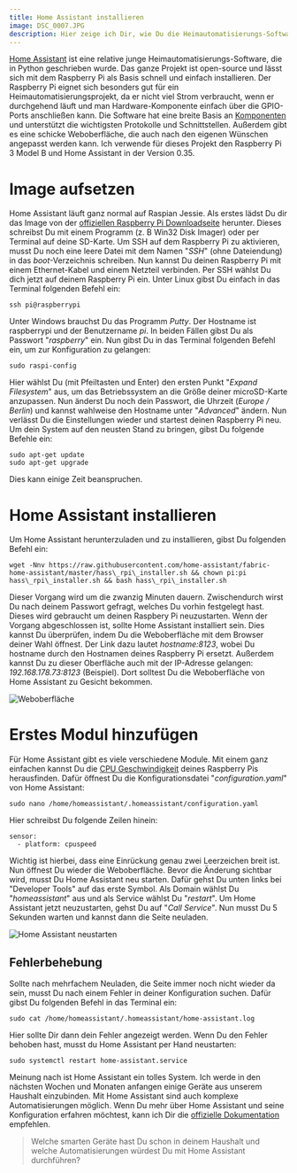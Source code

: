```yaml
---
title: Home Assistant installieren
image: DSC_0007.JPG
description: Hier zeige ich Dir, wie Du die Heimautomatisierungs-Software Home Assistant auf deinem Raspberry Pi installierst und einrichtest.
---
```


[Home Assistant](https://home-assistant.io/) ist eine relative junge Heimautomatisierungs-Software, die in Python geschrieben wurde. Das ganze Projekt ist open-source und lässt sich mit dem Raspberry Pi als Basis schnell und einfach installieren. Der Raspberry Pi eignet sich besonders gut für ein Heimautomatisierungsprojekt, da er nicht viel Strom verbraucht, wenn er durchgehend läuft und man Hardware-Komponente einfach über die GPIO-Ports anschließen kann. Die Software hat eine breite Basis an [Komponenten](https://home-assistant.io/components/) und unterstützt die wichtigsten Protokolle und Schnittstellen. Außerdem gibt es eine schicke Weboberfläche, die auch nach den eigenen Wünschen angepasst werden kann. Ich verwende für dieses Projekt den Raspberry Pi 3 Model B und Home Assistant in der Version 0.35.

# Image aufsetzen

Home Assistant läuft ganz normal auf Raspian Jessie. Als erstes lädst Du dir das Image von der [offiziellen Raspberry Pi Downloadseite](https://www.raspberrypi.org/downloads/raspbian/) herunter. Dieses schreibst Du mit einem Programm (z. B Win32 Disk Imager) oder per Terminal auf deine SD-Karte. Um SSH auf dem Raspberry Pi zu aktivieren, musst Du noch eine leere Datei mit dem Namen "*SSH*" (ohne Dateiendung) in das *boot*-Verzeichnis schreiben. Nun kannst Du deinen Raspberry Pi mit einem Ethernet-Kabel und einem Netzteil verbinden. Per SSH wählst Du dich jetzt auf deinem Raspberry Pi ein. Unter Linux gibst Du einfach in das Terminal folgenden Befehl ein:

    ssh pi@raspberrypi

Unter Windows brauchst Du das Programm *Putty*. Der Hostname ist raspberrypi und der Benutzername *pi*. In beiden Fällen gibst Du als Passwort "*raspberry*" ein. Nun gibst Du in das Terminal folgenden Befehl ein, um zur Konfiguration zu gelangen:

    sudo raspi-config

Hier wählst Du (mit Pfeiltasten und Enter) den ersten Punkt "*Expand Filesystem*" aus, um das Betriebssystem an die Größe deiner microSD-Karte anzupassen. Nun änderst Du noch dein Passwort, die Uhrzeit (*Europe / Berlin*) und kannst wahlweise den Hostname unter "*Advanced*" ändern. Nun verlässt Du die Einstellungen wieder und startest deinen Raspberry Pi neu. Um dein System auf den neusten Stand zu bringen, gibst Du folgende Befehle ein:

    sudo apt-get update
    sudo apt-get upgrade

Dies kann einige Zeit beanspruchen.

# Home Assistant installieren

Um Home Assistant herunterzuladen und zu installieren, gibst Du folgenden Befehl ein:

    wget -Nnv https://raw.githubusercontent.com/home-assistant/fabric-home-assistant/master/hass\_rpi\_installer.sh && chown pi:pi hass\_rpi\_installer.sh && bash hass\_rpi\_installer.sh

Dieser Vorgang wird um die zwanzig Minuten dauern. Zwischendurch wirst Du nach deinem Passwort gefragt, welches Du vorhin festgelegt hast. Dieses wird gebraucht um deinen Raspbery Pi neuzustarten. Wenn der Vorgang abgeschlossen ist, sollte Home Assistant installiert sein. Dies kannst Du überprüfen, indem Du die Weboberfläche mit dem Browser deiner Wahl öffnest. Der Link dazu lautet *hostname:8123*, wobei Du hostname durch den Hostnamen deines Raspberry Pi ersetzt. Außerdem kannst Du zu dieser Oberfläche auch mit der IP-Adresse gelangen: *192.168.178.73:8123* (Beispiel). Dort solltest Du die Weboberfläche von Home Assistant zu Gesicht bekommen.

![Weboberfläche](weboberflaeche.png)

# Erstes Modul hinzufügen

Für Home Assistant gibt es viele verschiedene Module. Mit einem ganz einfachen kannst Du die [CPU Geschwindigkeit](https://home-assistant.io/components/sensor.cpuspeed/) deines Raspberry Pis herausfinden. Dafür öffnest Du die Konfigurationsdatei "*configuration.yaml*" von Home Assistant:

    sudo nano /home/homeassistant/.homeassistant/configuration.yaml

Hier schreibst Du folgende Zeilen hinein:

    sensor:
      - platform: cpuspeed

Wichtig ist hierbei, dass eine Einrückung genau zwei Leerzeichen breit ist. Nun öffnest Du wieder die Weboberfläche. Bevor die Änderung sichtbar wird, musst Du Home Assistant neu starten. Dafür gehst Du unten links bei "Developer Tools" auf das erste Symbol. Als Domain wählst Du "*homeassistant*" aus und als Service wählst Du "*restart*". Um Home Assistant jetzt neuzustarten, gehst Du auf "*Call Service*". Nun musst Du 5 Sekunden warten und kannst dann die Seite neuladen.

![Home Assistant neustarten](restart.png)

## Fehlerbehebung

Sollte nach mehrfachem Neuladen, die Seite immer noch nicht wieder da sein, musst Du nach einem Fehler in deiner Konfiguration suchen. Dafür gibst Du folgenden Befehl in das Terminal ein:

    sudo cat /home/homeassistant/.homeassistant/home-assistant.log

Hier sollte Dir dann dein Fehler angezeigt werden. Wenn Du den Fehler behoben hast, musst du Home Assistant per Hand neustarten:

    sudo systemctl restart home-assistant.service

Meinung nach ist Home Assistant ein tolles System. Ich werde in den nächsten Wochen und Monaten anfangen einige Geräte aus unserem Haushalt einzubinden. Mit Home Assistant sind auch komplexe Automatisierungen möglich. Wenn Du mehr über Home Assistant und seine Konfiguration erfahren möchtest, kann ich Dir die [offizielle Dokumentation](https://home-assistant.io/getting-started) empfehlen.

> Welche smarten Geräte hast Du schon in deinem Haushalt und welche Automatisierungen würdest Du mit Home Assistant durchführen?
